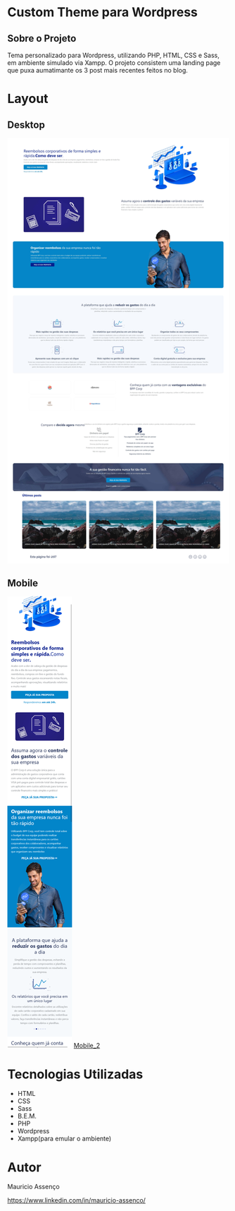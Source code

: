 # Custom Theme para Wordpress

## Sobre o Projeto
Tema personalizado para Wordpress, utilizando PHP, HTML, CSS e Sass, em ambiente simulado via Xampp. O projeto consistem uma landing page que puxa aumatimante os 3 post mais recentes feitos no blog.


# Layout

## Desktop
![Desktop_1](https://github.com/mauassenco/git-assets/blob/master/WP%20Custom%20Theme/Desktop.jpg)

## Mobile
![Mobile_1](https://github.com/mauassenco/git-assets/blob/master/WP%20Custom%20Theme/Captura%20de%20tela%202021-05-03%20-%2023.34.28.png) [Mobile_2](https://github.com/mauassenco/git-assets/blob/master/WP%20Custom%20Theme/Captura%20de%20tela%202021-05-03%20-%2023.34.41.png)
 

# Tecnologias Utilizadas
- HTML
- CSS
- Sass
- B.E.M.
- PHP
- Wordpress
- Xampp(para emular o ambiente)


# Autor

Mauricio Assenço

https://www.linkedin.com/in/mauricio-assenco/
